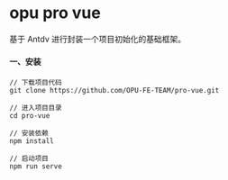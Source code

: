 # opu pro vue

基于 Antdv 进行封装一个项目初始化的基础框架。

#### 一、安装

```shell
// 下载项目代码
git clone https://github.com/OPU-FE-TEAM/pro-vue.git

// 进入项目目录
cd pro-vue

// 安装依赖
npm install

// 启动项目
npm run serve
```






